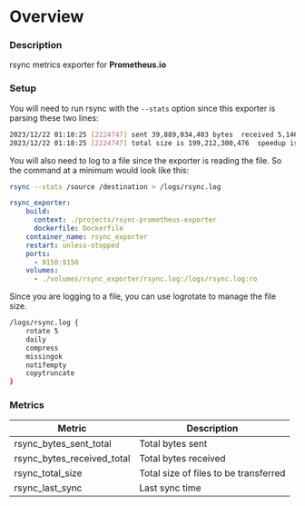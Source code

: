 # Overview

### Description
rsync metrics exporter for **Prometheus.io**

### Setup

You will need to run rsync with the `--stats` option since this exporter is parsing these two lines:

```bash
2023/12/22 01:18:25 [2224747] sent 39,889,034,403 bytes  received 5,146,208 bytes  70,546,738.48 bytes/sec
2023/12/22 01:18:25 [2224747] total size is 199,212,300,476  speedup is 4.99
```

You will also need to log to a file since the exporter is reading the file. So the command at a minimum would look like this:

```bash
rsync --stats /source /destination > /logs/rsync.log
```


```yaml
rsync_exporter:
    build:
      context: ./projects/rsync-prometheus-exporter
      dockerfile: Dockerfile
    container_name: rsync_exporter
    restart: unless-stopped
    ports:
      - 9150:9150
    volumes:
      - ./volumes/rsync_exporter/rsync.log:/logs/rsync.log:ro
```

Since you are logging to a file, you can use logrotate to manage the file size.

```bash
/logs/rsync.log {
    rotate 5
    daily
    compress
    missingok
    notifempty
    copytruncate
}
```


### Metrics

| Metric | Description |
| ------ | ----------- |
rsync_bytes_sent_total | Total bytes sent
rsync_bytes_received_total | Total bytes received
rsync_total_size | Total size of files to be transferred
rsync_last_sync | Last sync time
